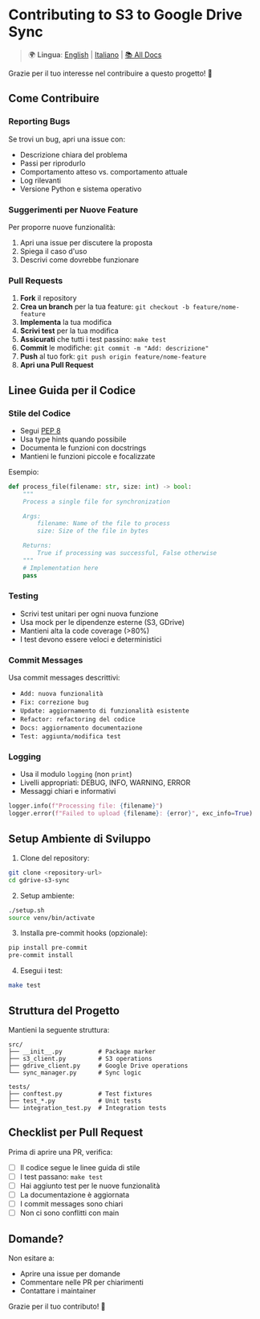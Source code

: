 # Contributing to S3 to Google Drive Sync

> 🌍 **Lingua**: [English](CONTRIBUTING.en.md) | [Italiano](CONTRIBUTING.md) | [📚 All Docs](DOCS.md)

Grazie per il tuo interesse nel contribuire a questo progetto! 🎉

## Come Contribuire

### Reporting Bugs

Se trovi un bug, apri una issue con:

- Descrizione chiara del problema
- Passi per riprodurlo
- Comportamento atteso vs. comportamento attuale
- Log rilevanti
- Versione Python e sistema operativo

### Suggerimenti per Nuove Feature

Per proporre nuove funzionalità:

1. Apri una issue per discutere la proposta
2. Spiega il caso d'uso
3. Descrivi come dovrebbe funzionare

### Pull Requests

1. **Fork** il repository
2. **Crea un branch** per la tua feature: `git checkout -b feature/nome-feature`
3. **Implementa** la tua modifica
4. **Scrivi test** per la tua modifica
5. **Assicurati** che tutti i test passino: `make test`
6. **Commit** le modifiche: `git commit -m "Add: descrizione"`
7. **Push** al tuo fork: `git push origin feature/nome-feature`
8. **Apri una Pull Request**

## Linee Guida per il Codice

### Stile del Codice

- Segui [PEP 8](https://pep8.org/)
- Usa type hints quando possibile
- Documenta le funzioni con docstrings
- Mantieni le funzioni piccole e focalizzate

Esempio:

```python
def process_file(filename: str, size: int) -> bool:
    """
    Process a single file for synchronization

    Args:
        filename: Name of the file to process
        size: Size of the file in bytes

    Returns:
        True if processing was successful, False otherwise
    """
    # Implementation here
    pass
```

### Testing

- Scrivi test unitari per ogni nuova funzione
- Usa mock per le dipendenze esterne (S3, GDrive)
- Mantieni alta la code coverage (>80%)
- I test devono essere veloci e deterministici

### Commit Messages

Usa commit messages descrittivi:

- `Add: nuova funzionalità`
- `Fix: correzione bug`
- `Update: aggiornamento di funzionalità esistente`
- `Refactor: refactoring del codice`
- `Docs: aggiornamento documentazione`
- `Test: aggiunta/modifica test`

### Logging

- Usa il modulo `logging` (non `print`)
- Livelli appropriati: DEBUG, INFO, WARNING, ERROR
- Messaggi chiari e informativi

```python
logger.info(f"Processing file: {filename}")
logger.error(f"Failed to upload {filename}: {error}", exc_info=True)
```

## Setup Ambiente di Sviluppo

1. Clone del repository:

```bash
git clone <repository-url>
cd gdrive-s3-sync
```

2. Setup ambiente:

```bash
./setup.sh
source venv/bin/activate
```

3. Installa pre-commit hooks (opzionale):

```bash
pip install pre-commit
pre-commit install
```

4. Esegui i test:

```bash
make test
```

## Struttura del Progetto

Mantieni la seguente struttura:

```
src/
├── __init__.py          # Package marker
├── s3_client.py         # S3 operations
├── gdrive_client.py     # Google Drive operations
└── sync_manager.py      # Sync logic

tests/
├── conftest.py          # Test fixtures
├── test_*.py            # Unit tests
└── integration_test.py  # Integration tests
```

## Checklist per Pull Request

Prima di aprire una PR, verifica:

- [ ] Il codice segue le linee guida di stile
- [ ] I test passano: `make test`
- [ ] Hai aggiunto test per le nuove funzionalità
- [ ] La documentazione è aggiornata
- [ ] I commit messages sono chiari
- [ ] Non ci sono conflitti con main

## Domande?

Non esitare a:

- Aprire una issue per domande
- Commentare nelle PR per chiarimenti
- Contattare i maintainer

Grazie per il tuo contributo! 🙏
